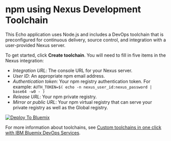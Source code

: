 # npm using Nexus Development Toolchain

This Echo application uses Node.js and includes a DevOps toolchain that is preconfigured for continuous delivery, source control, and integration with a user-provided Nexus server.

To get started, click **Create toolchain**. You will need to fill in five items in the Nexus integration:
- _Integration URL_: The console URL for your Nexus server.
- _User ID_: An appropriate npm email address.
- _Authentication token_: Your npm registry authentication token. For example: `AUTH_TOKEN=$( echo -n nexus_user_id:nexus_password | base64 -w0 - )`
- _Release URL_: Your npm private registry.
- _Mirror or public URL_: Your npm virtual registry that can serve your private registry as well as the Global registry.


[![Deploy To Bluemix](https://console.bluemix.net/devops/graphics/create_toolchain_button.png)](https://console.bluemix.net/devops/setup/deploy/?repository=https%3A//github.com/open-toolchain/dev-npm-toolchain)

For more information about toolchains, see [Custom toolchains in one click with IBM Bluemix DevOps Services](https://developer.ibm.com/devops-services/2016/06/16/open-toolchain-with-ibm-bluemix-devops-services/).

